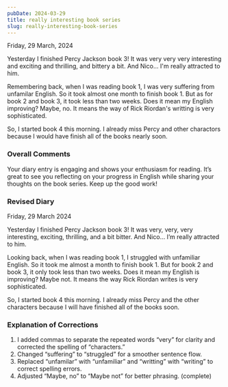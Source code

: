 ```yaml
---
pubDate: 2024-03-29
title: really interesting book series
slug: really-interesting-book-series
---
```


Friday, 29 March, 2024

Yesterday I finished Percy Jackson book 3! It was very very very interesting and exciting and thrilling, and bittery a bit. And Nico... I'm really attracted to him.

Remembering back, when I was reading book 1, I was very suffering from unfamilar English. So it took almost one month to finish book 1. But as for book 2 and book 3, it took less than two weeks. Does it mean my English improving? Maybe, no. It means the way of Rick Riordan's writting is very sophisticated.

So, I started book 4 this morning. I already miss Percy and other charactors because I would have finish all of the books nearly soon.

### Overall Comments
Your diary entry is engaging and shows your enthusiasm for reading. It’s great to see you reflecting on your progress in English while sharing your thoughts on the book series. Keep up the good work!

### Revised Diary
Friday, 29 March 2024

Yesterday I finished Percy Jackson book 3! It was very, very, very interesting, exciting, thrilling, and a bit bitter. And Nico… I’m really attracted to him.

Looking back, when I was reading book 1, I struggled with unfamiliar English. So it took me almost a month to finish book 1. But for book 2 and book 3, it only took less than two weeks. Does it mean my English is improving? Maybe not. It means the way Rick Riordan writes is very sophisticated.

So, I started book 4 this morning. I already miss Percy and the other characters because I will have finished all of the books soon.

### Explanation of Corrections
1. I added commas to separate the repeated words “very” for clarity and corrected the spelling of “characters.”
2. Changed “suffering” to “struggled” for a smoother sentence flow.
3. Replaced “unfamilar” with “unfamiliar” and “writting” with “writing” to correct spelling errors.
4. Adjusted “Maybe, no” to “Maybe not” for better phrasing. (complete)